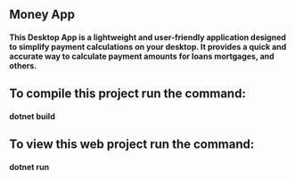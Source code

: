 ## Money App


#### This Desktop App is a lightweight and user-friendly application designed to simplify payment calculations on your desktop. It provides a quick and accurate way to calculate payment amounts for loans mortgages, and others.

## To compile this project run the command:
#### dotnet build

## To view this web project run the command:
#### dotnet run
